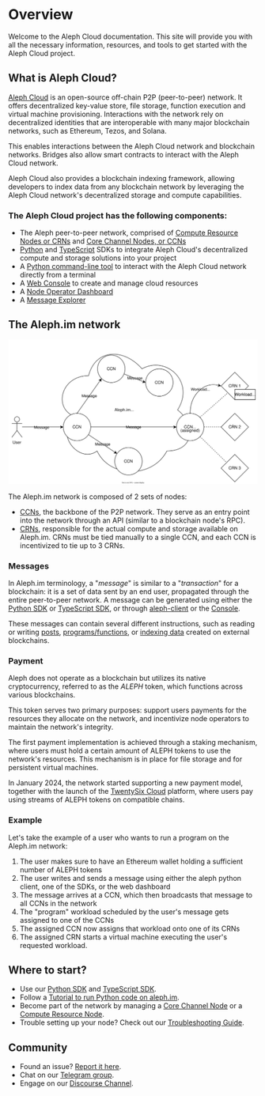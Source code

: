 # Overview

Welcome to the Aleph Cloud documentation. This site will provide you with all the necessary
information, resources, and tools to get started with the Aleph Cloud project.

## What is Aleph Cloud?

[Aleph Cloud](https://aleph.cloud) is an open-source off-chain P2P (peer-to-peer) network.
It offers decentralized key-value store, file storage, function execution and virtual machine provisioning.
Interactions with the network rely on decentralized identities that are interoperable with many major blockchain networks,
such as Ethereum, Tezos, and Solana.

This enables interactions between the Aleph Cloud network and blockchain networks. Bridges also allow smart contracts to
interact with the Aleph Cloud network.

Aleph Cloud also provides a blockchain indexing framework, allowing developers to index data from any blockchain network
by leveraging the Aleph Cloud network's decentralized storage and compute capabilities.

### The Aleph Cloud project has the following components:

- The Aleph peer-to-peer network, comprised of [Compute Resource Nodes or CRNs](nodes/compute/index.md) and [Core Channel Nodes, or CCNs](nodes/core/index.md)
- [Python](libraries/python-sdk/index.md) and [TypeScript](libraries/typescript-sdk/index.md) SDKs to integrate Aleph Cloud's decentralized compute and storage solutions into your project
- A [Python command-line tool](tools/aleph-client/index.md) to interact with the Aleph Cloud network directly from a terminal
- A [Web Console](https://console.twentysix.cloud/) to create and manage cloud resources
- A [Node Operator Dashboard](https://account.aleph.im/)
- A [Message Explorer](https://explorer.aleph.im/)

## The Aleph.im network

![The Aleph.im network](./network-overview.svg)

The Aleph.im network is composed of 2 sets of nodes:

- [CCNs](nodes/core/index.md), the backbone of the P2P network. They serve as an entry point into the network through an API (similar to a blockchain node's RPC).
- [CRNs](nodes/compute/index.md), responsible for the actual compute and storage available on Aleph.im. CRNs must be tied manually to a single CCN, and each CCN is incentivized to tie up to 3 CRNs.

### Messages

In Aleph.im terminology, a "_message_" is similar to a "_transaction_" for a blockchain: it is a set of data sent by an end user, propagated through the entire peer-to-peer network.
A message can be generated using either the [Python SDK](libraries/python-sdk/index.md) or [TypeScript SDK](./libraries/typescript-sdk/index.md), or through [aleph-client](tools/aleph-client/index.md) or the [Console](https://console.aleph.im/).

These messages can contain several different instructions, such as reading or writing [posts](libraries/python-sdk/posts/create.md), [programs/functions](computing/index.md), or [indexing data](tools/indexer/index.md) created on external blockchains.

### Payment

Aleph does not operate as a blockchain but utilizes its native cryptocurrency,
referred to as the _ALEPH_ token, which functions across various blockchains.

This token serves two primary purposes: support users payments for the resources they
allocate on the network, and incentivize node operators to maintain the network's integrity.

The first payment implementation is achieved through a staking mechanism,
where users must hold a certain amount of ALEPH tokens to use the network's resources.
This mechanism is in place for file storage and for persistent virtual machines.

In January 2024, the network started supporting a new payment model, together with the launch
of the [TwentySix Cloud](https://www.twentysix.cloud/) platform,
where users pay using streams of ALEPH tokens on compatible chains.

### Example

Let's take the example of a user who wants to run a program on the Aleph.im network:

1. The user makes sure to have an Ethereum wallet holding a sufficient number of ALEPH tokens
2. The user writes and sends a message using either the aleph python client, one of the SDKs, or the web dashboard
3. The message arrives at a CCN, which then broadcasts that message to all CCNs in the network
4. The "program" workload scheduled by the user's message gets assigned to one of the CCNs
5. The assigned CCN now assigns that workload onto one of its CRNs
6. The assigned CRN starts a virtual machine executing the user's requested workload.

## Where to start?

- Use our [Python SDK](libraries/python-sdk/index.md) and [TypeScript SDK](./libraries/typescript-sdk/index.md).
- Follow a [Tutorial to run Python code on aleph.im](guides/python/getting_started.md).
- Become part of the network by managing a [Core Channel Node](nodes/core/index.md) or a [Compute Resource Node](nodes/compute/index.md).
- Trouble setting up your node? Check out our [Troubleshooting Guide](nodes/compute/troubleshooting.md).

## Community

- Found an issue? [Report it here](https://github.com/aleph-im/support/issues).
- Chat on our [Telegram group](https://t.me/alephim).
- Engage on our [Discourse Channel](https://community.aleph.im/).
